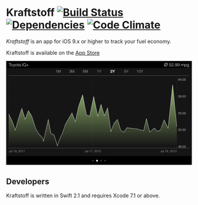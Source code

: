 # Kraftstoff [![Build Status](https://img.shields.io/travis/IngmarStein/Kraftstoff.svg)](https://travis-ci.org/IngmarStein/Kraftstoff) [![Dependencies](https://img.shields.io/gemnasium/IngmarStein/Kraftstoff.svg)](https://gemnasium.com/IngmarStein/Kraftstoff) [![Code Climate](https://img.shields.io/codeclimate/github/IngmarStein/Kraftstoff.svg)](https://codeclimate.com/github/IngmarStein/Kraftstoff)

*Kraftstoff* is an app for iOS 9.x or higher to track your fuel economy.

Kraftstoff is available on the [App Store](https://itunes.apple.com/app/id471634654)

<img src="Artwork/Screenshot%20Graph.png" width="736" alt="Kraftstoff shows your fuel efficiency as a fancy graph">

## Developers

Kraftstoff is written in Swift 2.1 and requires Xcode 7.1 or above.

